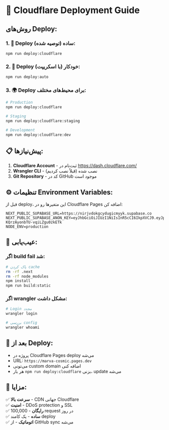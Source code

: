 # 🚀 Cloudflare Deployment Guide

## روش‌های Deploy:

### 1. 🎯 Deploy ساده (توصیه شده):
```bash
npm run deploy:cloudflare
```

### 2. 🔄 Deploy خودکار (با اسکریپت):
```bash
npm run deploy:auto
```

### 3. 🌍 Deploy برای محیط‌های مختلف:
```bash
# Production
npm run deploy:cloudflare

# Staging  
npm run deploy:cloudflare:staging

# Development
npm run deploy:cloudflare:dev
```

## 📋 پیش‌نیازها:

1. **Cloudflare Account** - ثبت‌نام در https://dash.cloudflare.com/
2. **Wrangler CLI** - نصب شده (قبلاً نصب کردیم)
3. **Git Repository** - کد در GitHub موجود است

## ⚙️ تنظیمات Environment Variables:

قبل از deploy، این متغیرها رو در Cloudflare Pages اضافه کن:

```
NEXT_PUBLIC_SUPABASE_URL=https://nirjvdokgcydugicmyyk.supabase.co
NEXT_PUBLIC_SUPABASE_ANON_KEY=eyJhbGciOiJIUzI1NiIsInR5cCI6IkpXVCJ9.eyJpc3MiOiJzdXBhYmFzZSIsInJlZiI6Im5pcmp2ZG9rZ2N5ZHVnaWNteXlrIiwicm9sZSI6ImFub24iLCJpYXQiOjE3NTY3MDc0NzksImV4cCI6MjA3MjI4MzQ3OX0.v9VIBxkBRnc5688ik-KQrzAyonbTU-vqiLZgu0zkETk
NODE_ENV=production
```

## 🔧 عیب‌یابی:

### اگر build fail شد:
```bash
# پاک کردن cache
rm -rf .next
rm -rf node_modules
npm install
npm run build:static
```

### اگر wrangler مشکل داشت:
```bash
# Login مجدد
wrangler login

# بررسی config
wrangler whoami
```

## 📱 بعد از Deploy:

- پروژه در Cloudflare Pages deploy می‌شه
- URL: `https://marva-cosmic.pages.dev`
- می‌تونی custom domain اضافه کنی
- هر بار `npm run deploy:cloudflare` بزنی، update می‌شه

## 🎉 مزایا:

✅ **سرعت بالا** - CDN جهانی Cloudflare  
✅ **امنیت** - DDoS protection و SSL  
✅ **رایگان** - 100,000 request در روز  
✅ **ساده** - یک کامند deploy  
✅ **اتوماتیک** - از GitHub sync می‌شه
